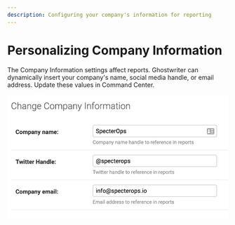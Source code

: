 ```yaml
---
description: Configuring your company's information for reporting
---
```


# Personalizing Company Information

The Company Information settings affect reports. Ghostwriter can dynamically insert your company's name, social media handle, or email address. Update these values in Command Center.

![Company Information Configuration](<../.gitbook/assets/image (19).png>)
